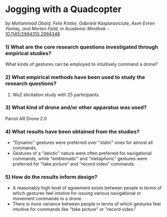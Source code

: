 # Jogging with a Quadcopter

*by Mohammad Obaid, Felix Kistler, Gabriele Kasparaviciute, Asım Evren Yantaç, and Morten Fjeld, in Academic Mindtrek* - [10.1145/2994310.2994348](https://doi.org/10.1145/2994310.2994348)

### 1) What are the core research questions investigated through empirical studies?

What kinds of gestures can be employed to intuitively command a drone?

### 2) What empirical methods have been used to study the research questions?

1. WoZ elicitation study with 25 participants.

### 3) What kind of drone and/or other apparatus was used?

Parrot AR Drone 2.0

### 4) What results have been obtained from the studies?

- "Dynamic" gestures were preferred over "static" ones for almost all commands.
- Gestures of a "deictic" nature were often preferred for navigational commands, while "emblematic" and "metaphoric" gestures were preferred for "take picture" and "record video" commands.

### 5) How do the results inform design?

- A reasonably high level of agreement exists between people in terms of which gestures feel intutive for issuing various navigational  or movement commands to a drone.
- There is more variance between people in terms of which gestures feel intuitive for commands like "take picture" or "record video."
